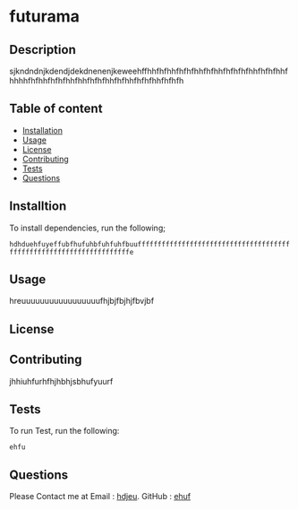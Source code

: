 

# futurama

## Description

sjkndndnjkdendjdekdnenenjkeweehffhhfhfhhfhfhfhhfhfhhfhfhfhfhhfhfhfhhfhhhhfhfhhfhfhfhhfhhfhfhfhhfhfhhfhfhfhhfhfhfh

## Table of content
- [Installation](#Installation)
- [Usage](#Usage)
- [License](#License)
- [Contributing](#Contributing)
- [Tests](#Tests)
- [Questions](#Questions)

## Installtion

To install dependencies, run the following;

`
hdhduehfuyeffubfhufuhbfuhfuhfbuuffffffffffffffffffffffffffffffffffffffffffffffffffffffffffffffffffffe
`

## Usage

hreuuuuuuuuuuuuuuuuufhjbjfbjhjfbvjbf

## License

## Contributing

jhhiuhfurhfhjhbhjsbhufyuurf

## Tests

To run Test, run the following:

`
ehfu
`

## Questions

Please Contact me at
Email : [hdjeu](mailto:hdjeu).
GitHub : [ehuf](https://github.com/ehuf)

